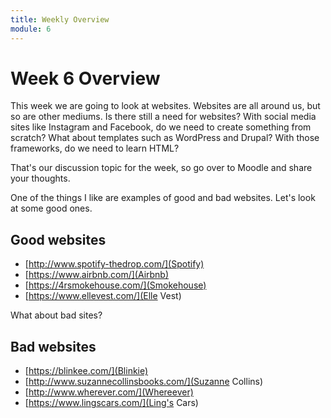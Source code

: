 ```yaml
---
title: Weekly Overview
module: 6
---
```


# Week 6 Overview <br />

This week we are going to look at websites.  Websites are all around us, but so are other mediums. Is there still a need for websites? With social media sites like Instagram and Facebook, do we need to create something from scratch?  What about templates such as WordPress and Drupal?  With those frameworks, do we need to learn HTML?  

That's our discussion topic for the week, so go over to Moodle and share your thoughts.

One of the things I like are examples of good and bad websites.  Let's look at some good ones.

## Good websites

* [http://www.spotify-thedrop.com/](Spotify)
* [https://www.airbnb.com/](Airbnb)
* [https://4rsmokehouse.com/](Smokehouse)
* [https://www.ellevest.com/](Elle Vest)

What about bad sites?  

## Bad websites

* [https://blinkee.com/](Blinkie)
* [http://www.suzannecollinsbooks.com/](Suzanne Collins)
* [http://www.wherever.com/](Whereever)
* [https://www.lingscars.com/](Ling's Cars)


<!-- video -->

